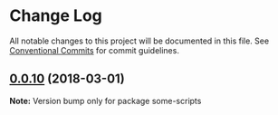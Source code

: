 # Change Log

All notable changes to this project will be documented in this file.
See [Conventional Commits](https://conventionalcommits.org) for commit guidelines.

<a name="0.0.10"></a>
## [0.0.10](https://github.com/hrasoa/create-an-app/compare/v0.0.9...v0.0.10) (2018-03-01)




**Note:** Version bump only for package some-scripts
